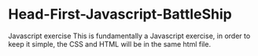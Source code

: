 # Head-First-Javascript-BattleShip
Javascript exercise
This is fundamentally a Javascript exercise, in order to keep it simple, the CSS and HTML will be in the same html file. 
